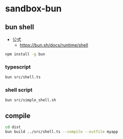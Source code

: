 # sandbox-bun

## bun shell

- 公式
  - <https://bun.sh/docs/runtime/shell>

```sh
npm install -g bun
```

### typescript

```sh
bun src/shell.ts
```

### shell script

```sh
bun src/simple_shell.sh 
```

## compile

```sh
cd dist
bun build ../src/shell.ts --compile --outfile myapp
```
